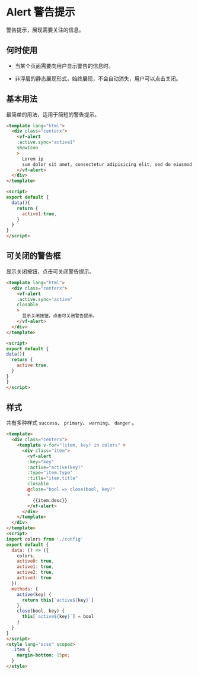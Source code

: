 # Alert 警告提示

<box>

  警告提示，展现需要关注的信息。
  
</box>

<box>

## 何时使用

- 当某个页面需要向用户显示警告的信息时。

- 非浮层的静态展现形式，始终展现，不会自动消失，用户可以点击关闭。

</box>

<box>

## 基本用法

最简单的用法，适用于简短的警告提示。

<vuecode md>
<div slot="demo">
  <Demos-Alert-Basic />
</div>
<div slot="code">

```html
<template lang="html">
  <div class="centerx">
    <vf-alert
    :active.sync="active1"
    showIcon
    >
      Lorem ip
      sum dolor sit amet, consectetur adipisicing elit, sed do eiusmod tempor incididunt ut labore et dolore magna aliqua. Ut enim ad minim veniam, quis nostrud exercitation ullamco laboris nisi ut aliquip ex ea commodo consequat
    </vf-alert>
  </div>
</template>

<script>
export default {
  data(){
    return {
      active1:true,
    }
  }
}
</script>
```


</div>
</vuecode>
</box>

<box>

## 可关闭的警告框

显示关闭按钮，点击可关闭警告提示。

<vuecode md>

<div slot="demo">
  <Demos-Alert-Closable />
</div>

<div slot="code">

  ```html
  <template lang="html">
    <div class="centerx">
      <vf-alert
      :active.sync="active"
      closable
      >
        显示关闭按钮，点击可关闭警告提示。
      </vf-alert>
    </div>
</template>

<script>
export default {
  data(){
    return {
      active:true,
    }
  }
}
</script>
```

</div>

</vuecode>

</box>

<box>

## 样式

共有多种样式  ```success```、 ```primary```、 ```warning```、 ```danger``` 。

<vuecode md>

<div slot="demo">
  <Demos-Alert-Colors />
</div>

<div slot="code">

```html
<template>
  <div class="centerx">
    <template v-for="(item, key) in colors" >
      <div class="item">
        <vf-alert
        :key="key"
        :active="active(key)"
        :type="item.type"
        :title="item.title"
        closable
        @close="bool => close(bool, key)"
        >
          {{item.desc}}
        </vf-alert>
      </div>
    </template>
  </div>
</template>
<script>
import colors from './config'
export default {
  data: () => ({
    colors,
    active0: true,
    active1: true,
    active2: true,
    active3: true
  }),
  methods: {
    active(key) {
      return this[`active${key}`]
    },
    close(bool, key) {
      this[`active${key}`] = bool
    }
  }
}
</script>
<style lang="scss" scoped>
  .item {
    margin-bottom: 15px;
  }
</style>
```

</div>

</vuecode>


</box>
